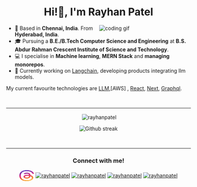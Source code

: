 <h1 align="center">Hi!👋, I'm Rayhan Patel</h1>
<img align="right" src="https://media.giphy.com/media/PiQejEf31116URju4V/giphy.gif" alt="coding gif" width="250">

- 📍 Based in **Chennai, India**. From **Hyderabad, India**.
- 🎓 Pursuing a **B.E./B.Tech  Computer Science and Engineering** at **B.S. Abdur Rahman Crescent Institute of Science and Technology**.
- 💻 I specialise in **Machine learning**, **MERN Stack** and **managing monorepos**.
- 🚀 Currently working on [Langchain](https://github.com/hwchase17/langchain), developing products integrating llm models.

My current favourite technologies are [LLM](),[AWS] ,  [React](https://reactjs.org), [Next](https://nextjs.org), [Graphql](https://graphql.org).

<br>
<hr>

<div align="center">
<p>&nbsp;<img align="center" src="https://github-readme-stats.vercel.app/api?username=rayhanpatel&show_icons=true&locale=en&theme=github_dark&hide_border=true" alt="rayhanpatel" /></p>
</div>

<div align="center">
<p>
<img src="https://github-readme-streak-stats.herokuapp.com?user=rayhanpatel&theme=github-dark-blue&hide_border=true" alt="Github streak" />
</p>
</div>

<br>
<hr>

<h3 align="center">Connect with me!</h3>
<p align="center">
<a href="https://www.threads.net/@rayhan_patel" target="blank"><img align="center" src="img/threads-by-instagram-vector-logo-seeklogo/threads.svg" alt="rayhanpatel" height="30" width="40" /></a>
<a href="https://twitter.com/Rayhan__Patel" target="blank"><img align="center" src="https://raw.githubusercontent.com/rahuldkjain/github-profile-readme-generator/master/src/images/icons/Social/twitter.svg" alt="rayhanpatel" height="30" width="40" /></a>
<a href="https://www.linkedin.com/in/rayhan-patel-cs/" target="blank"><img align="center" src="https://raw.githubusercontent.com/rahuldkjain/github-profile-readme-generator/master/src/images/icons/Social/linked-in-alt.svg" alt="rayhanpatel" height="30" width="40" /></a>
<a href="https://www.instagram.com/rayhan_patel/" target="blank"><img align="center" src="https://raw.githubusercontent.com/rahuldkjain/github-profile-readme-generator/master/src/images/icons/Social/instagram.svg" alt="rayhanpatel" height="30" width="40" /></a>
<a href="https://medium.com/@rayhanbasheerpatel" target="blank"><img align="center" src="https://raw.githubusercontent.com/rahuldkjain/github-profile-readme-generator/master/src/images/icons/Social/medium.svg" alt="rayhanpatel" height="30" width="40" /></a>
</p>
